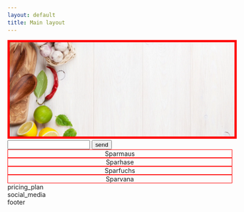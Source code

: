 ```yaml
---
layout: default
title: Main layout
---
```

<div class="grid-container">
  <div class="header_top">
	<img src="/assets/images/large_1.png" alt="Main" style="border:5px solid red">
  </div>
  
  <div class="content_middle">
    <div class="mailing_list">
		<form method="post" name="MyForm">
		<input type="text" name="name" id="name" />
		<input type="submit" name="send" id="send" value="send" />
		</form>
	</div>
	<div class="how_it_works">
		 <div class="sparmaus" style="text-align:center;border:1px solid red;">Sparmaus</div> 
		<div class="sparhase" style="text-align:center;border:1px solid red;">Sparhase</div>
		<div class="sparfuchs" style="text-align:center;border:1px solid red;">Sparfuchs</div>
		<div class="sparvana" style="text-align:center;border:1px solid red;">Sparvana</div>
	</div>
	</div>
  
  <div class="footer_bottom">
    <div class="pricing_plan">pricing_plan</div>
    <div class="social_media">social_media</div>
    <div class="footer">footer</div>
  </div>
</div>

<!-- The core Firebase JS SDK is always required and must be listed first -->
<script src="https://www.gstatic.com/firebasejs/7.14.2/firebase-app.js"></script>

<!-- TODO: Add SDKs for Firebase products that you want to use
     https://firebase.google.com/docs/web/setup#available-libraries -->
<script src="https://www.gstatic.com/firebasejs/7.14.2/firebase-analytics.js"></script>
<script src="https://www.gstatic.com/firebasejs/7.14.2/firebase-firestore.js"></script>

<script>
  // Your web app's Firebase configuration
  var firebaseConfig = {
    apiKey: "AIzaSyDLKgD71AO7O9s7xGLQLYjJYlqJWiRf4yU",
    authDomain: "sparvana-firebase.firebaseapp.com",
    databaseURL: "https://sparvana-firebase.firebaseio.com",
    projectId: "sparvana-firebase",
    storageBucket: "sparvana-firebase.appspot.com",
    messagingSenderId: "1049047251963",
    appId: "1:1049047251963:web:982fcbb0c34bb3b6dde95e",
    measurementId: "G-FQDXJT12JN"
  };
  // Initialize Firebase
  firebase.initializeApp(firebaseConfig);
  firebase.analytics();
</script>
  

